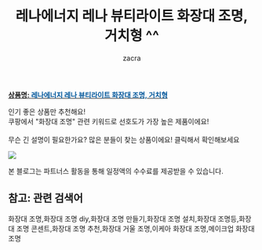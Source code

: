﻿---
layout: post
title:  "레나에너지 레나 뷰티라이트 화장대 조명, 거치형 ^^"
author: zacra
categories: [ 아이템 ]
tags: [화장대 조명,화장대 조명 diy,화장대 조명 만들기,화장대 조명 설치,화장대 조명등,화장대 조명 콘센트,화장대 조명 추천,화장대 거울 조명,이케아 화장대 조명,메이크업 화장대 조명]
image: https://static.coupangcdn.com/image/vendor_inventory/a8b6/90ace2f8a040eab61f1ba6d9f2be93eb22432f828fa4b64fbee20c044854.png 
description: "쿠팡에서 화장대 조명 관련 키워드로 가장 고객 선호도가 높은 제품이랍니다."
rating: 4.5
---

<a href="https://link.coupang.com/re/AFFSDP?lptag=AF8407795&pageKey=2228398804&itemId=3801546941&vendorItemId=71786519295&traceid=V0-153-170c32cab13d2fb8"><b>상품명: <font color='#01579B'>레나에너지 레나 뷰티라이트 화장대 조명, 거치형</font></b></a>

인기 좋은 상품만 추천해요!<br/>
쿠팡에서 "화장대 조명" 관련 키워드로 선호도가 가장 높은 제품이에요!<br/><br/>
무슨 긴 설명이 필요한가요? 많은 분들이 찾는 상품이에요!
클릭해서 확인해보세요


<a href="https://link.coupang.com/re/AFFSDP?lptag=AF8407795&pageKey=2228398804&itemId=3801546941&vendorItemId=71786519295&traceid=V0-153-170c32cab13d2fb8"><img src="https://thumbnail9.coupangcdn.com/thumbnails/remote/q89/image/vendor_inventory/34fd/a17ce3bba5181e8cf54c8467f39641d8280ed10e3e0a1dc73b1eac9dfd1a.png"></a> 

본 블로그는 파트너스 활동을 통해 일정액의 수수료를 제공받을 수 있습니다.

## 참고: 관련 검색어    
화장대 조명,화장대 조명 diy,화장대 조명 만들기,화장대 조명 설치,화장대 조명등,화장대 조명 콘센트,화장대 조명 추천,화장대 거울 조명,이케아 화장대 조명,메이크업 화장대 조명
